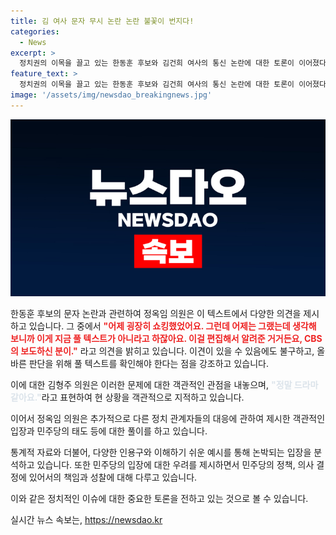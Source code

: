 ```yaml
---
title: 김 여사 문자 무시 논란 논란 불꽃이 번지다!
categories:
  - News
excerpt: >
  정치권의 이목을 끌고 있는 한동훈 후보와 김건희 여사의 통신 논란에 대한 토론이 이어졌다. 한편, 검찰 탄핵의 후폭풍 또한 논의되고 있다. 대통령실이 거부권 행사를 예고한 것으로 나타났지만, 이에 대한 협상안이 계속해서 논의되고 있다. 민주당은 진상 규명을 강조하고 있는 상황이다. 이에 대한 여론과 국회 내 협의 과정은 계속 관심을 끌고 있는 상황이다.
feature_text: >
  정치권의 이목을 끌고 있는 한동훈 후보와 김건희 여사의 통신 논란에 대한 토론이 이어졌다. 한편, 검찰 탄핵의 후폭풍 또한 논의되고 있다. 대통령실이 거부권 행사를 예고한 것으로 나타났지만, 이에 대한 협상안이 계속해서 논의되고 있다. 민주당은 진상 규명을 강조하고 있는 상황이다. 이에 대한 여론과 국회 내 협의 과정은 계속 관심을 끌고 있는 상황이다.
image: '/assets/img/newsdao_breakingnews.jpg'
---
```


<p><img src="/assets/img/newsdao_breakingnews.jpg" alt="ontimetimes 속보" /></p>

<p>한동훈 후보의 문자 논란과 관련하여 정옥임 의원은 이 텍스트에서 다양한 의견을 제시하고 있습니다. 그 중에서 <b><span style="color: #ee2323;">"어제 굉장히 쇼킹했었어요. 그런데 어제는 그랬는데 생각해 보니까 이게 지금 풀 텍스트가 아니라고 하잖아요. 이걸 편집해서 알려준 거거든요, CBS의 보도하신 분이."</span></b> 라고 의견을 밝히고 있습니다. 이견이 있을 수 있음에도 불구하고, 올바른 판단을 위해 풀 텍스트를 확인해야 한다는 점을 강조하고 있습니다.</p>

<p>이에 대한 김형주 의원은 이러한 문제에 대한 객관적인 관점을 내놓으며, <b><span style="color: #21538527;">"정말 드라마 같아요."</span></b>라고 표현하여 현 상황을 객관적으로 지적하고 있습니다. </p>

<p>이어서 정옥임 의원은 추가적으로 다른 정치 관계자들의 대응에 관하여 제시한 객관적인 입장과 민주당의 태도 등에 대한 풀이를 하고 있습니다.</p>

<p>통계적 자료와 더불어, 다양한 인용구와 이해하기 쉬운 예시를 통해 논박되는 입장을 분석하고 있습니다. 또한 민주당의 입장에 대한 우려를 제시하면서 민주당의 정책, 의사 결정에 있어서의 책임과 성찰에 대해 다루고 있습니다.</p>

<p>이와 같은 정치적인 이슈에 대한 중요한 토론을 전하고 있는 것으로 볼 수 있습니다.</p>
실시간 뉴스 속보는, <a href="https://newsdao.kr" rel="dofollow">https://newsdao.kr</a>


